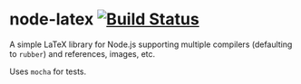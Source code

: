 # node-latex [![Build Status](http://ci.oyvindrobertsen.com/buildStatus/icon?job=node-latex)](http://ci.oyvindrobertsen.com/job/node-latex/)

A simple LaTeX library for Node.js supporting multiple compilers (defaulting to `rubber`) and references, images, etc.

Uses `mocha` for tests.
